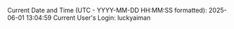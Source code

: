 Current Date and Time (UTC - YYYY-MM-DD HH:MM:SS formatted): 2025-06-01 13:04:59
Current User's Login: luckyaiman

